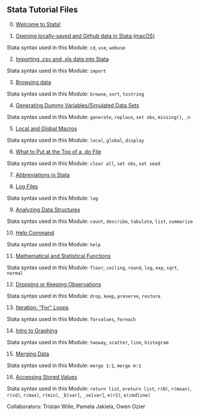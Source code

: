 ## Stata Tutorial Files

0) [Welcome to Stata!](https://pjakiela.github.io/stata/mod0.html)

1) [Opening locally-saved and Github data in Stata (macOS)](https://pjakiela.github.io/stata/openingData.html)

Stata syntax used in this Module: `cd`, `use`, `webuse`

2) [Importing .csv and .xls data into Stata](https://pjakiela.github.io/stata/importExcelCSV.html)

Stata syntax used in this Module: `import`

3) [Browsing data](https://pjakiela.github.io/stata/browsing.html)

Stata syntax used in this Module: `browse`, `sort`, `tostring`

4) [Generating Dummy Variables/Simulated Data Sets](https://pjakiela.github.io/stata/variablesMod.html)
 
Stata syntax used in this Module: `generate`, `replace`, `set obs`, `missing()`, `_n`

5) [Local and Global Macros](https://pjakiela.github.io/stata/macroMod.html)

Stata syntax used in this Module: `local`, `global`, `display`

6) [What to Put at the Top of a .do File](https://pjakiela.github.io/stata/topofdofile.html)

Stata syntax used in this Module: `clear all`, `set obs`, `set seed`

7) [Abbreviations in Stata](https://pjakiela.github.io/stata/abbreviating.html)

8) [Log Files](https://pjakiela.github.io/stata/logfile.html)

Stata syntax used in this Module: `log`

9) [Analyzing Data Structures](https://pjakiela.github.io/stata/analyzingdatastructures.html)

Stata syntax used in this Module: `count`, `describe`, `tabulate`, `list`, `summarize`

10) [Help Command](https://pjakiela.github.io/stata/helpcommand.html)

Stata syntax used in this Module: `help`

11) [Mathematical and Statistical Functions](https://pjakiela.github.io/stata/calculations.html)

Stata syntax used in this Module: `floor`, `ceiling`, `round`, `log`, `exp`, `sqrt`, `normal`

12) [Dropping or Keeping Observations](https://pjakiela.github.io/stata/droppingkeeping.html)

Stata syntax used in this Module: `drop`, `keep`, `preserve`, `restore`

13) [Iteration: "For" Loops](https://pjakiela.github.io/stata/loops.html)

Stata syntax used in this Module: `forvalues`, `foreach`

14) [Intro to Graphing](https://pjakiela.github.io/stata/graphing.html)

Stata syntax used in this Module: `twoway`, `scatter`, `line`, `histogram`

15) [Merging Data](https://pjakiela.github.io/stata/mergingdata.html)

Stata syntax used in this Module: `merge 1:1`, `merge m:1`

16) [Accessing Stored Values](https://pjakiela.github.io/stata/storedvals.html)

Stata syntax used in this Module: `return list`, `ereturn list`, `r(N)`, `r(mean)`, `r(sd)`, `r(max)`, `r(min)`, `_b[var]`, `_se[var]`, `e(r2)`, `e(cmdline)`
    
    
    
Collaborators: Tristan Wille, Pamela Jakiela, Owen Ozier
